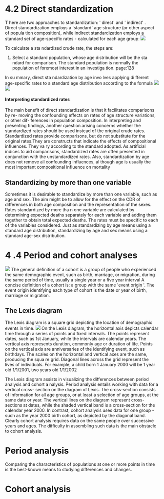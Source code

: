 # 4.2 Direct standardization
T here are two approaches to standardization: ' direct' and ' indirect' .
Direct standardization employs a 'standard' age structure (or other aspect of popula tion composition), while indirect standardization employs a standard set of age-specific rates - calculated for each age group:
![](https://i.imgur.com/NGVJMnK.png)

To calculate a sta ndardized crude rate, the steps are:
1. Select a standard population, whose age distribution will be the sta ndard for
comparison. The standard population is normally the population of foremost
interest in an investiga tion.
page:128

In su mmary, direct sta ndardization by age invo lves applying di fferent age-specific rates to a standard age distribution according to the formula
![](https://i.imgur.com/uRlyqKn.png)
![](https://i.imgur.com/4qCI6Rj.png)
#### Interpreting standardized rates
The main benefit of direct standardization is that it facilitates comparisons by re-
moving the confounding effects on rates of age structure variations, or other dif-
ferences in population composition.
In interpreting and presenting findings, another question arising concerns
whether the standardized rates should be used instead of the original crude rates.
Standardized rates provide comparisons, but do not substitute for the original
rates.They are constructs that indicate the effects of compositional influences.
They va ry according to the standard adopted.
As artificial indices to aid comparisons,
standardized rates are often presented in conjunction with the unstandardized
rates. Also, standardization by age does not remove all confounding influences, al
though age is usually the most important compositional influence on mortality

## Standardizing by more than one variable
Sometimes it is desirable to standardize by more than one variable, such as age and sex. The aim might be to allow for the effect on the CDR of differences in both age composition and the representation of the sexes. Rates standardized by more tha n one variable are calculated by determining expected deaths separately for each variable and adding them together to obtain total expected deaths. The rates must be specific to each of the variables considered. Just as standardizing by age means using a standard age distribution, standardizing by age and sex means using a standard age-sex distribution.


# 4 .4 Period and cohort analyses
![](https://i.imgur.com/F9j7RkI.png)
The general definition of a cohort is a group of people who experienced the same
demographic event, such as birth, marriage, or migration, during the same period
of time, usually a single year or a five year interval
A concise definition of a cohort is: a group with the same 'event origin '. The event
origin identifying each type of cohort is the date or year of birth, marriage or
migration.

## The Lexis diagram
The Lexis diagram is a square grid depicting the location of demographic events in time.
![](https://i.imgur.com/zGZ1KlN.png)
On the Lexis diagram, the horizontal axis depicts calendar time through a series
of points and fixed intervals. The points represent dates, such as 1st January, while the intervals are calendar years. The vertical axis represents duration, commonly age or duration of life. Points on the vertical axis are anniversaries of the identifying event, such as birthdays. The scales on the horizontal and vertical axes are the same, producing the squa re grid.
Diagonal lines across the grid represent the lives of individuals.
For example, a child born 1 January 2000 will be 1 year old 1/1/2001, two years old 1/1/2002

The Lexis diagram assists in visualizing the differences between period analysis
and cohort a nalysis. Period analysis entails working with data for a vertical cross-
section on the diagram of Lexis. The cross-section consists of information for all
age groups, or at least a selection of age groups, at the same date or year. The vertical lines on the diagram represent cross-sections at dates, while the shaded vertical band is a cross-section for the calendar year 2000. In contrast, cohort analysis uses data for one group - such as the year 2000 birth cohort, as depicted by the diagonal band. Clearly cohort analysis requires data on the same people over successive years and ages. The difficulty in assembling such data is the main obstacle to cohort analysis.

# Period analysis
Comparing the characteristics of populations at one or more points in time is the
best-known means to studying differences and changes.

# Cohort analysis
